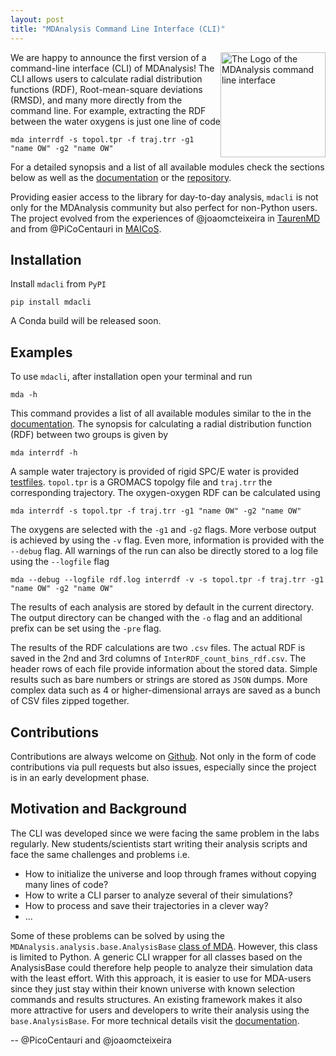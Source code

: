 ```yaml
---
layout: post
title: "MDAnalysis Command Line Interface (CLI)"
---
```


<p>
<img
src="{{ site.baseurl }}{{ site.images }}/mdacli-logo.png"
title="mdacli logo"
alt="The Logo of the MDAnalysis command line interface"
style="float: right; height: 12em; " />
</p>

We are happy to announce the first version of a command-line interface (CLI)
of MDAnalysis!
The CLI allows users to calculate radial distribution
functions (RDF), Root-mean-square deviations (RMSD), and many more directly from
the command line. For example, extracting
the RDF between the water oxygens is just one line of code

    mda interrdf -s topol.tpr -f traj.trr -g1 "name OW" -g2 "name OW"

For a detailed synopsis and a list of all available modules check the
sections below as well as
the [documentation][documentation] or the [repository][github].

Providing easier access to the library for day-to-day analysis,
``mdacli`` is not only for the MDAnalysis community but 
also perfect for non-Python users.
The project evolved from the experiences of @joaomcteixeira in
[TaurenMD][taurenmd] and from @PiCoCentauri in [MAICoS][maicos].

## Installation

Install ``mdacli`` from ``PyPI``

    pip install mdacli

A Conda build will be released soon.

## Examples

To use ``mdacli``, after installation
open your terminal and run

    mda -h

This command provides a list of all available modules similar to the 
in the [documentation][documentation].
The synopsis for calculating a radial distribution function (RDF) 
between two groups is given by

    mda interrdf -h

A sample water trajectory is provided of rigid SPC/E water is
provided [testfiles][testfiles].
`topol.tpr` is a GROMACS topolgy file and `traj.trr`
the corresponding trajectory. The oxygen-oxygen
RDF can be calculated using

    mda interrdf -s topol.tpr -f traj.trr -g1 "name OW" -g2 "name OW"

The oxygens are selected with the `-g1` and `-g2` flags.
More verbose output is achieved by using the `-v` flag. Even more,
information is provided with the `--debug` flag.
All warnings of the run can also be directly stored to a 
log file using the `--logfile` flag

    mda --debug --logfile rdf.log interrdf -v -s topol.tpr -f traj.trr -g1 "name OW" -g2 "name OW"

The results of each analysis are stored by default in the current directory.
The output directory can be changed with the `-o` flag and an additional prefix can be
set using the `-pre` flag.

The results of the RDF calculations
are two `.csv` files. The actual RDF is saved in the 2nd and 3rd columns
of `InterRDF_count_bins_rdf.csv`. The header rows of each file provide
information about the stored data. Simple results such as bare numbers or
strings are stored as `JSON` dumps. More complex data such as
4 or higher-dimensional arrays are saved as a bunch of CSV files zipped
together.

## Contributions

Contributions are always welcome on [Github][github]. Not only in the form of
code contributions via pull requests but also issues, especially
since the project is in an early development phase.

## Motivation and Background

The CLI was developed since
we were facing the same problem in the labs regularly.
New students/scientists start writing their analysis
scripts and face the same challenges and problems i.e.

* How to initialize the universe and loop through frames without copying many lines of code?
* How to write a CLI parser to analyze several of their simulations?
* How to process and save their trajectories in a clever way?
* ...

Some of these problems can be solved by using the
`MDAnalysis.analysis.base.AnalysisBase` [class of MDA][mda_analysis]. However,
this class is limited to Python.
A generic CLI wrapper for all classes based on the AnalysisBase could
therefore help people to analyze their simulation
data with the least effort. With this approach, it is easier to use for
MDA-users since they just stay within their known universe
with known selection commands and results structures.
An existing framework makes it also more attractive for users
and developers to write their analysis using the
`base.AnalysisBase`. For more technical details visit the
[documentation][philosophy].

-- @PicoCentauri and @joaomcteixeira


[taurenmd]: https://github.com/joaomcteixeira/taurenmd
[maicos]: https://gitlab.com/maicos-devel/maicos
[gmx_cli]: https://manual.gromacs.org/documentation/current/user-guide/cmdline.html
[argparse]: https://docs.python.org/3/library/argparse.html
[testfiles]: https://github.com/MDAnalysis/mdacli/tree/main/data
[documentation]: https://mdacli.mdanalysis.org
[github]: https://github.com/MDAnalysis/mdacli
[mda_analysis]: https://docs.mdanalysis.org/stable/documentation_pages/analysis/base.html
[philosophy]: https://mdacli.mdanalysis.org/stable/philosophy.html
